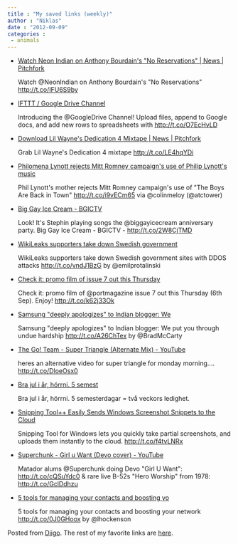 ```yaml
---
title : "My saved links (weekly)"
author : "Niklas"
date : "2012-09-09"
categories : 
 - animals
---
```


- [Watch Neon Indian on Anthony Bourdain's "No Reservations" | News | Pitchfork](http://www.pitchfork.com/news/47722-watch-neon-indian-on-anthony-bourdains-no-reservations/)
    
    Watch @NeonIndian on Anthony Bourdain's "No Reservations" http://t.co/IFU6S9by
    
- [IFTTT / Google Drive Channel](https://ifttt.com/google_drive)
    
    Introducing the @GoogleDrive Channel! Upload files, append to Google docs, and add new rows to spreadsheets with http://t.co/O7EcHvLD
    
- [Download Lil Wayne's Dedication 4 Mixtape | News | Pitchfork](http://pitchfork.com/news/47683-download-lil-waynes-dedication-4-mixtape/)
    
    Grab Lil Wayne's Dedication 4 mixtape http://t.co/LE4hqYDi
    
- [Philomena Lynott rejects Mitt Romney campaign's use of Philip Lynott's music](http://www.hotpress.com/Philomena-Lynott/news/Philomena-Lynott-rejects-Mitt-Romney-campaigns-use-of-Philip-Lynotts-music/9132932.html?new_layout=1)
    
    Phil Lynott's mother rejects Mitt Romney campaign's use of "The Boys Are Back in Town" http://t.co/i9vECm65 via @colinmeloy (@atctower)
    
- [Big Gay Ice Cream - BGICTV](http://biggayicecream.com/bgictv/)
    
    Look! It's Stephin playing songs the @biggayicecream anniversary party. Big Gay Ice Cream - BGICTV - http://t.co/2W8CjTMD
    
- [WikiLeaks supporters take down Swedish government](http://t.co/vndJ1BzG)
    
    WikiLeaks supporters take down Swedish government sites with DDOS attacks http://t.co/vndJ1BzG by @emilprotalinski
    
- [Check it: promo film of issue 7 out this Thursday](http://t.co/k62j33Ok)
    
    Check it: promo film of @portmagazine issue 7 out this Thursday (6th Sep). Enjoy! http://t.co/k62j33Ok
    
- [Samsung "deeply apologizes" to Indian blogger: We](http://t.co/A26ChTex)
    
    Samsung "deeply apologizes" to Indian blogger: We put you through undue hardship http://t.co/A26ChTex by @BradMcCarty
    
- [The Go! Team - Super Triangle (Alternate Mix) - YouTube](http://www.youtube.com/watch?v=CUvWj_5s1SM)
    
    heres an alternative video for super triangle for monday morning.... http://t.co/DloeOsx0
    
- [Bra jul i år, hörrni. 5 semest](http://www.diigo.com/item/note/yyfb/jexw)
    
    Bra jul i år, hörrni. 5 semesterdagar = två veckors ledighet.
    
- [Snipping Tool++ Easily Sends Windows Screenshot Snippets to the Cloud](http://lifehacker.com/5939784/snipping-tool%2B%2B-easily-sends-windows-screenshot-snippets-to-the-cloud?utm_campaign=socialflow_lifehacker_twitter&utm_source=lifehacker_twitter&utm_medium=socialflow)
    
    Snipping Tool for Windows lets you quickly take partial screenshots, and uploads them instantly to the cloud. http://t.co/f4tvLNRx
    
- [Superchunk - Girl u Want (Devo cover) - YouTube](http://www.youtube.com/watch?v=EH8YJ7nd4xc)
    
    Matador alums @Superchunk doing Devo "Girl U Want": http://t.co/cQSuYdc0 & rare live B-52s "Hero Worship" from 1978: http://t.co/GclDdhzu
    
- [5 tools for managing your contacts and boosting yo](http://t.co/0J0GHoox)
    
    5 tools for managing your contacts and boosting your network http://t.co/0J0GHoox by @lhockenson
    

Posted from [Diigo](http://www.diigo.com). The rest of my favorite links are [here](http://www.diigo.com/user/npivic).
